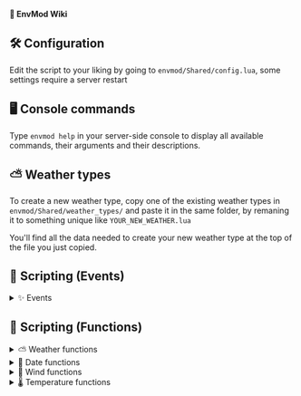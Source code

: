 [boolean]:https://docs.nanos.world/docs/scripting-reference/glossary/basic-types#boolean
[number]:https://docs.nanos.world/docs/scripting-reference/glossary/basic-types#number
[string]:https://docs.nanos.world/docs/scripting-reference/glossary/basic-types#string
[table]:https://docs.nanos.world/docs/scripting-reference/glossary/basic-types#table

[client]:https://docs.nanos.world/docs/next/core-concepts/scripting/authority-concepts#client-side
[server]:https://docs.nanos.world/docs/next/core-concepts/scripting/authority-concepts#server-side
[both]:https://docs.nanos.world/docs/next/core-concepts/scripting/authority-concepts#both-sides

**📘 EnvMod Wiki**

## 🛠️ Configuration
Edit the script to your liking by going to `envmod/Shared/config.lua`, some settings require a server restart

## 🖥️ Console commands
Type `envmod help` in your server-side console to display all available commands, their arguments and their descriptions.

## ⛅ Weather types
To create a new weather type, copy one of the existing weather types in `envmod/Shared/weather_types/` and paste it in the same folder, by remaning it to something unique like `YOUR_NEW_WEATHER.lua`

You'll find all the data needed to create your new weather type at the top of the file you just copied.

## 📜 Scripting (Events)
<details><summary>✨ Events</summary>

### [🔹🔸][both] `"EnvMod:OnLoaded"`
###### Called once EnvMod if fully loaded

### [🔹🔸][both] `"EnvMod:OnTimeChange"`
###### Called after a time updated
<details><summary>Parameters</summary>

| Type                  | Description  |
| --------------------  |:------------- 
| [number]              | The new time (from 0 to 1440)
</details>

### [🔹🔸][both] `"EnvMod:OnNewDayStarted"`
###### Called when a new day started
<details><summary>Parameters</summary>

| Type                  | Description  |
| --------------------  |:------------- 
| [number]              | The new day
</details>

### [🔹🔸][both] `"EnvMod:OnDayStart"`
###### Called when the day cycle started

### [🔹🔸][both] `"EnvMod:OnNightStart"`
Called when the night cycle started

### [🔹🔸][both] `"EnvMod:OnWeatherChange"`
###### Called on weather change
<details><summary>Parameters</summary>

| Type                  | Description  |
| --------------------  |:------------- 
| [table]               | The new weather type
| [table]               | The old weather type
</details>

### [🔹🔸][both] `"EnvMod:OnWindSpeedChange"`
###### Called after the wind speed has changed
<details><summary>Parameters</summary>

| Type                  | Description  |
| --------------------  |:------------- 
| [number]              | The new wind speed
| [number]              | The old wind speed
</details>

### [🔹🔸][both] `"EnvMod:OnWindSpeedChange"`
###### Called after the wind direction has changed
<details><summary>Parameters</summary>

| Type                  | Description  |
| --------------------  |:------------- 
| [number]              | The new wind direction
| [number]              | The old wind direction
</details>

### [🔹🔸][both] `"EnvMod:OnTemperatureChange"`
###### Called after the temperature has changed
<details><summary>Parameters</summary>

| Type                  | Description  |
| --------------------  |:------------- 
| [number]              | The new temperature
| [number]              | The old temperature
</details>
</details>

## 📜 Scripting (Functions)

<details><summary>⛅ Weather functions</summary>

### [🔹🔸][both] `EnvMod:SetWeather( xWeather )`
Set the current weather type (will be networked to all players when called on server)
###### Parameters
| Type                  | Parameter         | Default Value     | Description  |
| --------------------  |:----------------  |:----------------- |:------------- 
| [number] or [string]  | xWeather          |                   | Weather type (ID or name)
###### Returns
| Type                  | Description  |
| --------------------  |:------------- 
| [boolean]             | If weather was changed successfully


### [🔹🔸][both] `EnvMod:GetWeather()`
Get the current weather type metatable, usefull to access it's functions
###### Returns
| Type                  | Description  |
| --------------------  |:------------- 
| [table]               | Weather type

### [🔹🔸][both] `EnvMod:GetWeatherType( iWeatherID )`
Get a weather type metatable, usefull to access it's functions
###### Parameters
| Type                  | Parameter         | Default Value     | Description  |
| --------------------  |:----------------  |:----------------- |:------------- 
| [number]              | iWeatherID        |                   | Weather type (ID)
###### Returns
| Type                  | Description  |
| --------------------  |:------------- 
| [table]               | Weather type

### [🔹🔸][both] `EnvMod:GetWeatherID()`
Get the actual weather ID
###### Returns
| Type                  | Description  |
| --------------------  |:------------- 
| [number]              | Weather ID

### [🔹🔸][both] `EnvMod:IsRaining()`
Return if it's raining
###### Returns
| Type                  | Description  |
| --------------------  |:------------- 
| [boolean]             | Is raining

### [🔹🔸][both] `EnvMod:IsSnowing()`
Return if it's snowing
###### Returns
| Type                  | Description  |
| --------------------  |:------------- 
| [boolean]             | Is snowing

### [🔹🔸][both] `EnvMod:IsThunder()`
Return if there's thunder
###### Returns
| Type                  | Description  |
| --------------------  |:------------- 
| [boolean]             | Is thunder

<!-- | 🔹🔸 EnvMod:SetWeather                | Set the weather type            | Weather type (string/number) | Success (bool)
| 🔹🔸 EnvMod:GetWeather                | Get the current weather metatable  | | Weather type (table)
| 🔹🔸 EnvMod:GetWeatherType            | Get the passed weather metatable | Weather ID (number) | Weather type (table)
| 🔹🔸 EnvMod:GetWeatherID              | Get the actual weather ID     | | Weather ID (number)
| 🔹🔸 EnvMod:IsRaining                 | Return if it's raining | | Is raining (bool)
| 🔹🔸 EnvMod:IsSnowing                 | Return if it's snowing | | Is snowing (bool)
| 🔹🔸 EnvMod:IsThunder                 | Return if there's thunder | | Is thunder (bool)
-->
</details>

<details><summary>📆 Date functions</summary>

### [🔹][server] `EnvMod:SetDay( iDay )`
Set the current day (will be networked to all players)
###### Parameters
| Type                  | Parameter         | Default Value     | Description  |
| --------------------  |:----------------  |:----------------- |:------------- 
| [number]              | iDay              |                   | The day to set

### [🔹🔸][both] `EnvMod:GetDay()`
Returns the current day
###### Returns
| Type                  | Description  |
| --------------------  |:------------- 
| [number]              | Day

### [🔹🔸][both] `EnvMod:GetDate( iDay )`
Returns a date, month and year, based on a certain day
###### Parameters
| Type                  | Parameter         | Default Value         | Description  |
| --------------------  |:----------------  |:-----------------     |:------------- 
| [number]              | iDay              | `nil` (actual day)    | The day you want to convert to dd, mm, yyyy
###### Returns
| Type                  | Description  |
| --------------------  |:------------- 
| [number]              | Day
| [number]              | Month
| [number]              | Year

### [🔹🔸][both] `EnvMod:GetFormattedDate( bNumeric, iDay )`
Returns the formatted date
###### Parameters
| Type                  | Parameter         | Default Value         | Description  |
| --------------------  |:----------------  |:-----------------     |:------------- 
| [number]              | bNumeric          | `false`               | true: Format to DD-MM-YYYY if true, false: DD Month YYYY
| [number]              | iDay              | `nil` (actual day)    | The day you want to format
###### Returns
| Type                  | Description  |
| --------------------  |:------------- 
| [string]              | Formatted date
</details>

<details><summary>💨 Wind functions</summary>

<!-- ### [🔹][server] `EnvMod:SetWindSpeed( fSpeed )`
Set the actual wind speed (will be networked to all players)
###### Parameters
| Type                  | Parameter         | Default Value     | Description  |
| --------------------  |:----------------  |:----------------- |:------------- 
| [number][number]           | fSpeed            |                   | The wind speed to set
### [🔹][server] `EnvMod:SetWindDirection( fDirection )`
Set the actual wind direction between -180 and 180 (will be networked to all players)
###### Parameters
| Type                  | Parameter         | Default Value     | Description  |
| --------------------  |:----------------  |:----------------- |:------------- 
| [number][number]           | fDirection        |                   | The wind direction to set -->
### [🔹🔸][both] `EnvMod:GetWindSpeed()`
Get the current wind speed
###### Returns
| Type                  | Description  |
| --------------------  |:------------- 
| [number]              | Current wind speed, in Km/h

### [🔹🔸][both] `EnvMod:GetWindDirection()`
Get the current wind direction between -180 and 180
###### Returns
| Type                  | Description  |
| --------------------  |:------------- 
| [number]              | Current wind direction

### [🔹🔸][both] `EnvMod:GetFormattedWindSpeed( bMPH )`
Return the actual formatted wind speed, formatted in the format "00UNIT" (30Km/h, 98MPH, etc..)
###### Parameters
| Type                  | Parameter         | Default Value     | Description  |
| --------------------  |:----------------  |:----------------- |:------------- 
| [boolean]             | bMPH              | `false`           | Use the MPH unit instead of Km/h
###### Returns
| Type                  | Description  |
| --------------------  |:------------- 
| [string]              | Formatted wind speed

### [🔹🔸][both] `EnvMod:GetFormattedWindDirection()`
Return the actual formatted wind direction (N/E, S/W, N, etc..)
###### Returns
| Type                  | Description  |
| --------------------  |:------------- 
| [string]              | Formatted wind direction
</details>

<details><summary>🌡️ Temperature functions</summary>

<!-- ### [🔹][server] `EnvMod:SetTemperature( fTemperature, bFahrenheit )`
Set the current temperature on the server (will be networked to all players)
###### Parameters
| Type                  | Parameter         | Default Value     | Description  |
| --------------------  |:----------------  |:----------------- |:------------- 
| [number]              | fTemperature      |                   | The temperature to set
| [boolean]             | bFahrenheit       | `false`           | Use the fahrenheit unit instead of celcius -->

### [🔹🔸][both] `EnvMod:GetTemperature( bFahrenheit )`
Get the current temperature
###### Parameters
| Type                  | Parameter         | Default Value     | Description  |
| --------------------  |:----------------  |:----------------- |:------------- 
| [boolean]             | bFahrenheit       | `false`           | Use the fahrenheit unit instead of celcius
###### Returns
| Type                  | Description  |
| --------------------  |:------------- 
| [number]              | Current temperature

### [🔹🔸][both] `EnvMod:GetFormattedTemperature( bFahrenheit )`
Get the current temperature, formatted in the format "00°UNIT" (30°C, 98°F, etc..)
###### Parameters
| Type                  | Parameter         | Default Value     | Description  |
| --------------------  |:----------------  |:----------------- |:------------- 
| [boolean]             | bFahrenheit       | `false`           | Use the fahrenheit unit instead of celcius
###### Returns
| Type                  | Description  |
| --------------------  |:------------- 
| [string]              | Formatted temperature

### [🔹🔸][both] `EnvMod:CelciusToFahrenheit( fTemperature )`
Util function that converts a temperature in Celcius to Fehrenheit
###### Parameters
| Type                  | Parameter         | Default Value     | Description  |
| --------------------  |:----------------  |:----------------- |:------------- 
| [number]              | fTemperature      |                   | Temperature to convert, in °C
###### Returns
| Type                  | Description  |
| --------------------  |:------------- 
| [number]              | Converted temperature, in °F

### [🔹🔸][both] `EnvMod:FahrenheitToCelcius( fTemperature )`
Util function that converts a temperature in Fehrenheit to Celcius
###### Parameters
| Type                  | Parameter         | Default Value     | Description  |
| --------------------  |:----------------  |:----------------- |:------------- 
| [number]              | fTemperature      |                   | Temperature to convert, in °F
###### Returns
| Type                  | Description  |
| --------------------  |:------------- 
| [number]              | Converted temperature, in °C

</details>